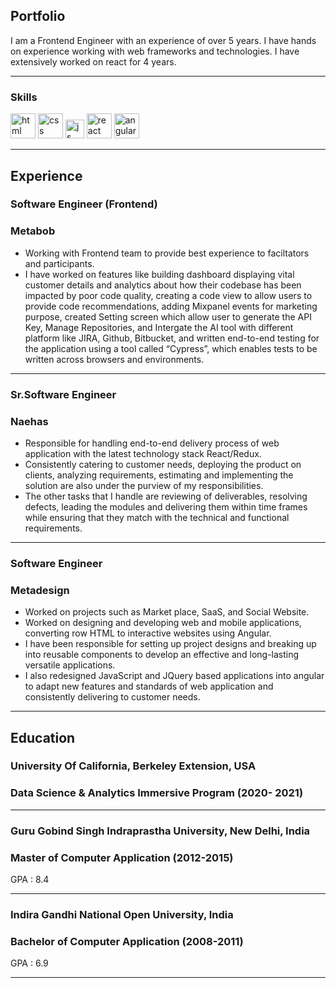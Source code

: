 ## Portfolio
I am a Frontend Engineer with an experience of over 5 years. I have hands on experience working with web frameworks and technologies. I have extensively worked on react for 4 years.

---

### Skills

<p align="left">
  
  <img src="https://upload.wikimedia.org/wikipedia/commons/thumb/6/61/HTML5_logo_and_wordmark.svg/2048px-HTML5_logo_and_wordmark.svg.png" alt="html" width="40" height="40">
  <img src="https://upload.wikimedia.org/wikipedia/commons/thumb/d/d5/CSS3_logo_and_wordmark.svg/1200px-CSS3_logo_and_wordmark.svg.png" alt="css" width="40" height="40">
 <img src="https://upload.wikimedia.org/wikipedia/commons/6/6a/JavaScript-logo.png" height="30" width="auto" alt="js">
 <img src="https://upload.wikimedia.org/wikipedia/commons/thumb/a/a7/React-icon.svg/1280px-React-icon.svg.png" alt="react" width="auto" height="40">
 <img src="https://angular.io/assets/images/logos/angular/angular.svg" alt="angular" width="40" height="40">
  
</p>

---

## Experience

### **Software Engineer (Frontend)**
### Metabob

- Working with Frontend team to provide best experience to faciltators and participants.
- I have worked on features like building dashboard displaying vital customer details and analytics about how their codebase has been impacted by poor code quality, creating a code view to allow users to provide code recommendations, adding Mixpanel events for marketing purpose, created Setting screen which allow user to generate the API Key, Manage Repositories, and Intergate the AI tool with different platform like JIRA, Github, Bitbucket, and written end-to-end testing for the application using a tool called  “Cypress”, which enables tests to be written across browsers and environments.

---

### **Sr.Software Engineer**
### Naehas

- Responsible for handling end-to-end delivery process of web application with the latest technology stack React/Redux.
- Consistently catering to customer needs, deploying the product on clients, analyzing requirements, estimating and implementing the solution are also under the purview of my responsibilities.
- The other tasks that I handle are reviewing of deliverables, resolving defects, leading the modules and delivering them within time frames while ensuring that they match with the technical and functional requirements. 

---

### **Software Engineer**
### Metadesign

- Worked on projects such as Market place, SaaS, and Social Website.
- Worked on designing and developing web and mobile applications, converting row HTML to interactive websites using Angular.
- I have been responsible for setting up project designs and breaking up into reusable components to develop an effective and long-lasting versatile applications. 
- I also redesigned JavaScript and JQuery based applications into angular to adapt new features and standards of web application and consistently delivering to customer needs.

---

## Education

### **University Of California, Berkeley Extension, USA**
### Data Science & Analytics Immersive Program (2020- 2021)

---

### **Guru Gobind Singh Indraprastha University, New Delhi, India**
### Master of Computer Application (2012-2015)
GPA : 8.4

---

### **Indira Gandhi National Open University, India**
### Bachelor of Computer Application (2008-2011)
GPA : 6.9

---
